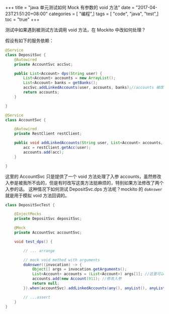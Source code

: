 +++
title = "java 单元测试如何 Mock 有参数的 void 方法"
date = "2017-04-23T21:51:20+08:00"
categories = [ "编程",]
tags = [ "code", "java", "test",]
toc = "true"
+++


测试中如果遇到被测试方法调用 void 方法，在 Mockito 中改如何处理？

<!--more-->

假设有如下的服务依赖：

```java
@Service
class DepositSvc {
    @Autowired
    private AccountSvc accSvc;

    public List<Account> dps(String user) {
        List<Account> accounts = new ArrayList();
        List<Account> banks = getBanks();
        accSvc.addLinkedAccounts(user, accounts, banks);//accounts 被改动了如何 mock?
        return accounts;
    }

}

@Service
class AccountSvc {

    @Autowired
    private RestClient restClient;

    public void addLinkedAccounts(String user, List<Account> accounts, List<Account> banks) {
        acc = restClient.getAcc(user);
        accounts.add(acc);
    }

}
```
这里的 AccountSvc 只是提供了一个 void 方法处理了入参 accounts，虽然修改入参是被我所不齿的，但是有时改写这类方法挺麻烦的，特别如果方法修改了两个入参的话。
这种情况下如何测试 DepositSvc.dps 方法呢？mockito 的 `doAnswer`就是用于模拟 void 方法回调的。

```java
class DepositSvcTest {

    @InjectMocks
    private DepositSvc depositSvc;

    @Mock
    private AccountSvc accountSvc;

    void test_dps() {

        // ... arrange

        // mock void method with arguments
        doAnswer((invocation) -> {
            Object[] args = invocation.getArguments();
            List<Account> accounts = (List<Account>) args[1]; //这里可以拿到入参
            accounts.add(new Account(911); //修改入参
            return null;
        }).when(accountSvc).addLinkedAccounts(any(), anyList(), anyList());

        // ...assert
    }
}
```